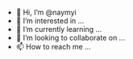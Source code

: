 - 👋 Hi, I’m @naymyi
- 👀 I’m interested in ...
- 🌱 I’m currently learning ...
- 💞️ I’m looking to collaborate on ...
- 📫 How to reach me ...

<!---
naymyi/naymyi is a ✨ special ✨ repository because its `README.md` (this file) appears on your GitHub profile.
You can click the Preview link to take a look at your changes.
--->

